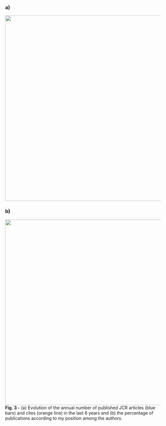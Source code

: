 ### a) 
<img src="https://user-images.githubusercontent.com/49490001/107029463-56e94d00-67af-11eb-97ce-17e59fcfa6cc.png" width="600">

### b) 
<img src="https://user-images.githubusercontent.com/49490001/107029597-92841700-67af-11eb-89b3-e9cc5bc74c9b.png" width="600">
<div id="fig-caption">
<b>Fig. 3 -</b> (a) Evolution of the annual number of published JCR articles (blue bars) and cites (orange line) in the last 6 years and (b) the percentage of publications according to my position among the authors.
</div>
